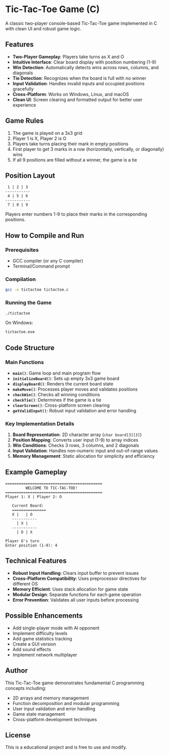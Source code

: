 # Tic-Tac-Toe Game (C)

A classic two-player console-based Tic-Tac-Toe game implemented in C with clean UI and robust game logic.

## Features

- **Two-Player Gameplay**: Players take turns as X and O
- **Intuitive Interface**: Clear board display with position numbering (1-9)
- **Win Detection**: Automatically detects wins across rows, columns, and diagonals
- **Tie Detection**: Recognizes when the board is full with no winner
- **Input Validation**: Handles invalid inputs and occupied positions gracefully
- **Cross-Platform**: Works on Windows, Linux, and macOS
- **Clean UI**: Screen clearing and formatted output for better user experience

## Game Rules

1. The game is played on a 3x3 grid
2. Player 1 is X, Player 2 is O
3. Players take turns placing their mark in empty positions
4. First player to get 3 marks in a row (horizontally, vertically, or diagonally) wins
5. If all 9 positions are filled without a winner, the game is a tie

## Position Layout

```
 1 | 2 | 3 
-----------
 4 | 5 | 6 
-----------
 7 | 8 | 9 
```

Players enter numbers 1-9 to place their marks in the corresponding positions.

## How to Compile and Run

### Prerequisites
- GCC compiler (or any C compiler)
- Terminal/Command prompt

### Compilation
```bash
gcc -o tictactoe tictactoe.c
```

### Running the Game
```bash
./tictactoe
```

On Windows:
```cmd
tictactoe.exe
```

## Code Structure

### Main Functions

- **`main()`**: Game loop and main program flow
- **`initializeBoard()`**: Sets up empty 3x3 game board
- **`displayBoard()`**: Renders the current board state
- **`makeMove()`**: Processes player moves and validates positions
- **`checkWin()`**: Checks all winning conditions
- **`checkTie()`**: Determines if the game is a tie
- **`clearScreen()`**: Cross-platform screen clearing
- **`getValidInput()`**: Robust input validation and error handling

### Key Implementation Details

1. **Board Representation**: 2D character array (`char board[3][3]`)
2. **Position Mapping**: Converts user input (1-9) to array indices
3. **Win Conditions**: Checks 3 rows, 3 columns, and 2 diagonals
4. **Input Validation**: Handles non-numeric input and out-of-range values
5. **Memory Management**: Static allocation for simplicity and efficiency

## Example Gameplay

```
===========================================
         WELCOME TO TIC-TAC-TOE!
===========================================
Player 1: X | Player 2: O

   Current Board:
   ===============
   X |   | O 
   -----------
     | X |   
   -----------
     | O | X 

Player O's turn
Enter position (1-9): 4
```

## Technical Features

- **Robust Input Handling**: Clears input buffer to prevent issues
- **Cross-Platform Compatibility**: Uses preprocessor directives for different OS
- **Memory Efficient**: Uses stack allocation for game state
- **Modular Design**: Separate functions for each game operation
- **Error Prevention**: Validates all user inputs before processing

## Possible Enhancements

- Add single-player mode with AI opponent
- Implement difficulty levels
- Add game statistics tracking
- Create a GUI version
- Add sound effects
- Implement network multiplayer

## Author

This Tic-Tac-Toe game demonstrates fundamental C programming concepts including:
- 2D arrays and memory management
- Function decomposition and modular programming
- User input validation and error handling
- Game state management
- Cross-platform development techniques

## License

This is a educational project and is free to use and modify.
